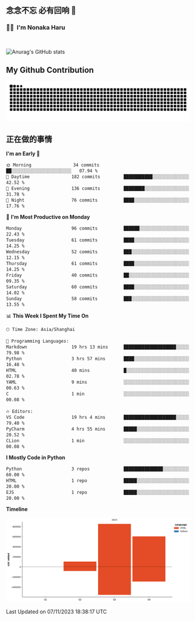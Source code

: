 ## 念念不忘 必有回响  👋
### 👨‍🔧&nbsp;&nbsp;I'm Nonaka Haru

<br>

![Anurag's GitHub stats](https://github-readme-stats.vercel.app/api?username=abinzzz&count_private=true&show_icons=true&theme=tokyonight)


## My Github Contribution
![](https://github.com/abinzzz/abinzzz/blob/output/github-contribution-grid-snake.svg)

## 正在做的事情

<!--START_SECTION:waka-->
**I'm an Early 🐤** 

```text
🌞 Morning                34 commits          ██░░░░░░░░░░░░░░░░░░░░░░░   07.94 % 
🌆 Daytime                182 commits         ███████████░░░░░░░░░░░░░░   42.52 % 
🌃 Evening                136 commits         ████████░░░░░░░░░░░░░░░░░   31.78 % 
🌙 Night                  76 commits          ████░░░░░░░░░░░░░░░░░░░░░   17.76 % 
```
📅 **I'm Most Productive on Monday** 

```text
Monday                   96 commits          ██████░░░░░░░░░░░░░░░░░░░   22.43 % 
Tuesday                  61 commits          ████░░░░░░░░░░░░░░░░░░░░░   14.25 % 
Wednesday                52 commits          ███░░░░░░░░░░░░░░░░░░░░░░   12.15 % 
Thursday                 61 commits          ████░░░░░░░░░░░░░░░░░░░░░   14.25 % 
Friday                   40 commits          ██░░░░░░░░░░░░░░░░░░░░░░░   09.35 % 
Saturday                 60 commits          ████░░░░░░░░░░░░░░░░░░░░░   14.02 % 
Sunday                   58 commits          ███░░░░░░░░░░░░░░░░░░░░░░   13.55 % 
```


📊 **This Week I Spent My Time On** 

```text
🕑︎ Time Zone: Asia/Shanghai

💬 Programming Languages: 
Markdown                 19 hrs 13 mins      ████████████████████░░░░░   79.98 % 
Python                   3 hrs 57 mins       ████░░░░░░░░░░░░░░░░░░░░░   16.48 % 
HTML                     40 mins             █░░░░░░░░░░░░░░░░░░░░░░░░   02.78 % 
YAML                     9 mins              ░░░░░░░░░░░░░░░░░░░░░░░░░   00.63 % 
C                        1 min               ░░░░░░░░░░░░░░░░░░░░░░░░░   00.08 % 

🔥 Editors: 
VS Code                  19 hrs 4 mins       ████████████████████░░░░░   79.40 % 
PyCharm                  4 hrs 55 mins       █████░░░░░░░░░░░░░░░░░░░░   20.52 % 
CLion                    1 min               ░░░░░░░░░░░░░░░░░░░░░░░░░   00.08 % 
```

**I Mostly Code in Python** 

```text
Python                   3 repos             ███████████████░░░░░░░░░░   60.00 % 
HTML                     1 repo              █████░░░░░░░░░░░░░░░░░░░░   20.00 % 
EJS                      1 repo              █████░░░░░░░░░░░░░░░░░░░░   20.00 % 
```



**Timeline**

![Lines of Code chart](https://raw.githubusercontent.com/abinzzz/abinzzz/main/assets/bar_graph.png)


 Last Updated on 07/11/2023 18:38:17 UTC
<!--END_SECTION:waka-->


